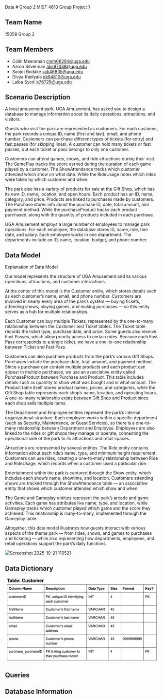 Data # Group 2 MIST 4610 Group Project 1

## Team Name
15058 Group 2 

## Team Members
- Colin Meersman cmm08294@uga.edu
- Aaron Silverman abs87438@uga.edu
- Sanjot Bodake ssb46835@uga.edu
- Divya	Kadiyala dk94810@uga.edu
- Laiba	Syed ls76725@uga.edu

## Scenario Description
A local amusement park, UGA Amusement, has asked you to design a database to manage information about its daily operations, attractions, and visitors. 

Guests who visit the park are represented as customers. For each customer, the park records a unique ID, name (first and last), email, and phone number. Customers can purchase different types of tickets (for entry) and fast passes (for skipping lines). A customer can hold many tickets or fast passes, but each ticket or pass belongs to only one customer.

Customers can attend games, shows, and ride attractions during their visit. The GamePlay tracks the score earned during the duration of each game played by a customer. The ShowAttendance tracks which customer attended which show on what date. While the RideUsage notes which rides were taken by which customer and when.

The park also has a variety of products for sale at the Gift Shop, which has its own ID, name, location, and open hours. Each product has an ID, name, category, and price. Products are linked to purchases made by customers. The Purchase stores info about the purchase ID, date, total amount, and payment method. While the purchaseProduct tracks each product purchased, along with the quantity of products included in each purchase.

UGA Amusement employs a large number of employees to manage park operations. For each employee, the database stores ID, name, role, hire date, and salary. Each employee works in one department. The departments include an ID, name, location, budget, and phone number.

## Data Model
Explanation of Data Model

Our model represents the structure of UGA Amusement and its various operations, attractions, and customer interactions.

At the center of this model is the Customer entity, which stores details such as each customer’s name, email, and phone number. Customers are involved in nearly every area of the park’s system — buying tickets, attending shows, playing games, and making purchases — so this entity serves as a hub for multiple relationships.

Each Customer can buy multiple Tickets, represented by the one-to-many relationship between the Customer and Ticket tables. The Ticket table records the ticket type, purchase date, and price. Some guests also receive Fast Passes, which allow priority access to certain rides. Because each Fast Pass corresponds to a single ticket, we have a one-to-one relationship between Ticket and Fast Pass.

Customers can also purchase products from the park’s various Gift Shops. Purchases include the purchase date, total amount, and payment method. Since a purchase can contain multiple products and each product can appear in multiple purchases, we use an associative entity called PurchaseProduct between Purchase and Product. This table includes details such as quantity to show what was bought and in what amount. The Product table itself stores product names, prices, and categories, while the Gift Shop table represents each shop’s name, location, and operating hours. A one-to-many relationship exists between Gift Shop and Product since each shop sells multiple items.

The Department and Employee entities represent the park’s internal organizational structure. Each employee works within a specific department (such as Security, Maintenance, or Guest Services), so there is a one-to-many relationship between Department and Employee. Employees are also linked to the rides or gift shops they manage or operate, connecting the operational side of the park to its attractions and retail spaces.

Attractions are represented by several entities. The Ride entity contains information about each ride’s name, type, and minimum height requirement. Customers can use rides, creating a one-to-many relationship between Ride and RideUsage, which records when a customer used a particular ride.

Entertainment within the park is captured through the Show entity, which includes each show’s name, showtime, and location. Customers attending shows are tracked through the ShowAttendance table — an associative entity that shows which customer attended which show and when.

The Game and Gameplay entities represent the park’s arcade and game activities. Each game has attributes like name, type, and location, while Gameplay tracks which customer played which game and the score they achieved. This relationship is many-to-many, implemented through the Gameplay table.

Altogether, this data model illustrates how guests interact with various aspects of the theme park — from rides, shows, and games to purchases and ticketing — while also representing how departments, employees, and retail operations support the park’s daily functions.

<img width="1407" height="730" alt="Screenshot 2025-10-21 110521" src="https://github.com/user-attachments/assets/6d430ef9-36d7-47ee-a3fe-5d2f7e2f4150" />

## Data Dictionary
![Customer Table](CustomerTable.png)

## Queries

## Database Information
